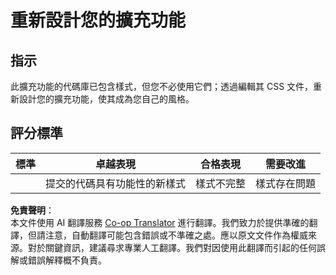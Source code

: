 <!--
CO_OP_TRANSLATOR_METADATA:
{
  "original_hash": "e3c6f2a03c2336e60412612d870af547",
  "translation_date": "2025-08-23T23:44:47+00:00",
  "source_file": "5-browser-extension/1-about-browsers/assignment.md",
  "language_code": "tw"
}
-->
# 重新設計您的擴充功能

## 指示

此擴充功能的代碼庫已包含樣式，但您不必使用它們；透過編輯其 CSS 文件，重新設計您的擴充功能，使其成為您自己的風格。

## 評分標準

| 標準     | 卓越表現                                   | 合格表現             | 需要改進          |
| -------- | ------------------------------------------ | -------------------- | ----------------- |
|          | 提交的代碼具有功能性的新樣式               | 樣式不完整           | 樣式存在問題      |

**免責聲明**：  
本文件使用 AI 翻譯服務 [Co-op Translator](https://github.com/Azure/co-op-translator) 進行翻譯。我們致力於提供準確的翻譯，但請注意，自動翻譯可能包含錯誤或不準確之處。應以原文文件作為權威來源。對於關鍵資訊，建議尋求專業人工翻譯。我們對因使用此翻譯而引起的任何誤解或錯誤解釋概不負責。